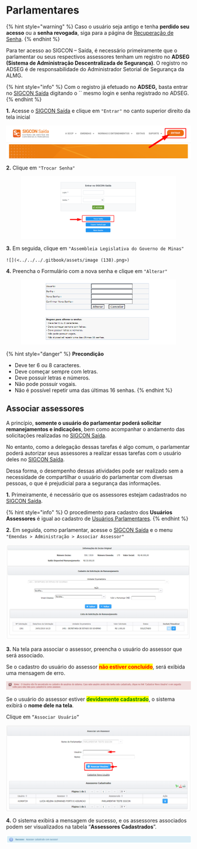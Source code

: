 # Parlamentares

{% hint style="warning" %}
Caso o usuário seja antigo e tenha **perdido seu acesso** ou a **senha revogada**, siga para a página de [Recuperação de Senha](../recuperar-login-senha-parlamentares.md).
{% endhint %}

Para ter acesso ao SIGCON – Saída, é necessário primeiramente que o parlamentar ou seus respectivos assessores tenham um registro no **ADSEG (Sistema de Administração Descentralizada de Segurança)**. O registro no ADSEG é de responsabilidade do Administrador Setorial de Segurança da ALMG.

{% hint style="info" %}
Com o registro já efetuado no **ADSEG,** basta entrar no [SIGCON Saída](https://sigconsaida.mg.gov.br/) digitando o `` mesmo login e senha registrado no ADSEG.
{% endhint %}

**1.** Acesse o [SIGCON Saída](https://sigconsaida.mg.gov.br/) e clique em `"Entrar"` no canto superior direito da tela inicial

![](<../../../.gitbook/assets/image (28).png>)

**2.** Clique em `"Trocar Senha"`

<figure><img src="../../../.gitbook/assets/image (14) (1).png" alt=""><figcaption></figcaption></figure>

**3.** Em seguida, clique em `"Assembleia Legislativa do Governo de Minas"`

``![](<../../../.gitbook/assets/image (138).png>)``

**4.** Preencha o Formulário com a nova senha e clique em `"Alterar"`

<figure><img src="../../../.gitbook/assets/image (15) (2).png" alt=""><figcaption></figcaption></figure>

{% hint style="danger" %}
**Precondição**

* Deve ter 6 ou 8 caracteres.
* Deve começar sempre com letras.
* Deve possuir letras e números.
* Não pode possuir vogais.
* Não é possível repetir uma das últimas 16 senhas.
{% endhint %}

## Associar assessores

A princípio, **somente o usuário do parlamentar poderá solicitar remanejamentos e indicações**, bem como acompanhar o andamento das solicitações realizadas no [SIGCON Saída](https://sigconsaida.mg.gov.br/).&#x20;

No entanto, como a delegação dessas tarefas é algo comum, o parlamentar poderá autorizar seus assessores a realizar essas tarefas com o usuário deles no [SIGCON Saída](https://sigconsaida.mg.gov.br/).&#x20;

Dessa forma, o desempenho dessas atividades pode ser realizado sem a necessidade de compartilhar o usuário do parlamentar com diversas pessoas, o que é prejudicial para a segurança das informações.

**1.** Primeiramente, é necessário que os assessores estejam cadastrados no [SIGCON Saída](https://sigconsaida.mg.gov.br/).&#x20;

{% hint style="info" %}
O procedimento para cadastro dos **Usuários Assessores** é igual ao cadastro de [Usuários Parlamentares](broken-reference).
{% endhint %}

**2.** Em seguida, como parlamentar, acesse o [SIGCON Saída](https://sigconsaida.mg.gov.br/) e o menu `"Emendas > Administração > Associar Assessor"`

![](<../../../.gitbook/assets/image (69).png>)

**3.** Na tela para associar o assessor, preencha o usuário do assessor que será associado.&#x20;

Se o cadastro do usuário do assessor <mark style="color:red;">**não estiver concluído**</mark>, será exibida uma mensagem de erro.

![](<../../../.gitbook/assets/image (91).png>)

Se o usuário do assessor estiver <mark style="color:green;">**devidamente cadastrado**</mark>, o sistema exibirá o **nome dele na tela**.&#x20;

Clique em `“Associar Usuário”`

![](<../../../.gitbook/assets/image (29).png>)

**4.** O sistema exibirá a mensagem de sucesso, e os assessores associados podem ser visualizados na tabela “**Assessores Cadastrados**”.&#x20;

![](<../../../.gitbook/assets/image (80).png>)
